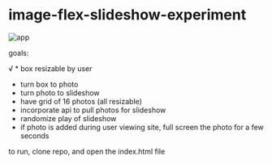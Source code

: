 # image-flex-slideshow-experiment
![app](http://i.imgur.com/1pWLyEc.png)

goals:

√ * box resizable by user
* turn box to photo
* turn photo to slideshow
* have grid of 16 photos (all resizable) 
* incorporate api to pull photos for slideshow
* randomize play of slideshow
* if photo is added during user viewing site, full screen the photo for a few seconds

to run, clone repo, and open the index.html file

